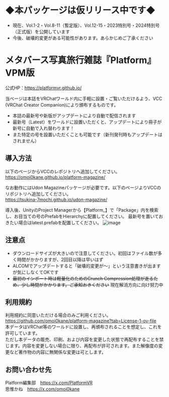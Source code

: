 # ◆本パッケージは仮リリース中です◆
* 現在、Vol.1-2・Vol.8-11（暫定版）、Vol.12-15・2023特別号・2024特別号（正式版）を公開しています
* 今後、破壊的変更がある可能性があります。あらかじめご了承ください

# メタバース写真旅行雑誌『Platform』VPM版
公式HP：https://platformvr.github.io/

当ページは本誌をVRChatワールド内に手軽に設置・ご覧いただけるよう、VCC (VRChat Creator Companion)により頒布するものです。
* 本誌の最新号や新版がアップデートにより自動で配信されます
* 最新号（Latest）をワールドに設置いただくと、アップデートにより冊子が新号に自動で入れ替わります！
* また特定の号を設置いただくことも可能です（新刊発刊時もアップデートはされません）

## 導入方法
以下のページからVCCのレポジトリへ追加してください。  
https://omoi0kane.github.io/platform-magazine/

なお動作にはUdon Magazineパッケージが必要です。以下のページよりVCCのリポジトリへ追加してください。  
https://tsukina-7mochi.github.io/udon-magazine/

導入後、UnityのProject Managerから【Platform_】で「Package」内を検索し、お目当ての号のPrefabをHierarchyに配置してください。
最新号を置いておきたい場合はlatest.prefabを配置してください。
![image](https://github.com/user-attachments/assets/2e1d7550-37e1-4481-8d94-bc6aa90ef145)


## 注意点
* ダウンロードサイズが大きいので注意してください。初回はファイル数が多く時間がかかりますが、2回目以降は早いはず
* ALCOMでアップデートすると「破壊的変更が～」という注意書きが出ますが気にしなくてOKです
* ~~最初のインポート時は軽量化のためのCrunch Compression処理が走るため、少し時間がかかります。ご承知おきください~~ 現在解消方向に向け努力中

## 利用規約
利用規約に同意いただける場合のみご利用ください。  
https://github.com/omoi0kane/platform-magazine?tab=License-1-ov-file  
本データはVRChat等のワールドに設置し、再頒布されることを想定し、これを許可しています。  
ただし本データの販売、印刷、および内容を変更した状態で再配布することを禁じます。内容を変更しない場合に限り、再配布が許可されます。また解像度の変更など著作物の内容に無関係な変更は可とします。

## お問い合わせ先
Platform編集部　https://x.com/PlatformVR  
思惟かね　https://x.com/omoi0kane  
